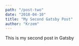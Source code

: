 ```yaml
---
path: "/post-two"
date: "2018-04-10"
title: "My Second Gatsby Post"
author: "Krzem"
---
```


This is my second post in Gatsby

